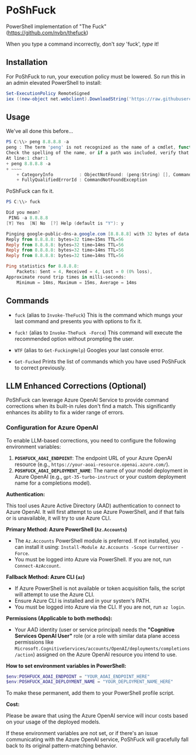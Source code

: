 # PoShFuck

PowerShell implementation of "The Fuck" (<https://github.com/nvbn/thefuck>)

When you type a command incorrectly, don't _say_ 'fuck', _type_ it!

## Installation

For PoShFuck to run, your execution policy must be lowered. So run this in an admin elevated PowerShell to install:

```powershell
Set-ExecutionPolicy RemoteSigned
iex ((new-object net.webclient).DownloadString('https://raw.githubusercontent.com/mattparkes/PoShFuck/master/Install-TheFucker.ps1'))
```

## Usage

We've all done this before...

```powershell
PS C:\\> peng 8.8.8.8 -a
peng : The term 'peng' is not recognized as the name of a cmdlet, function, script file, or operable program.
Check the spelling of the name, or if a path was included, verify that the path is correct and try again.
At line:1 char:1
+ peng 8.8.8.8 -a
+ ~~~~
    + CategoryInfo          : ObjectNotFound: (peng:String) [], CommandNotFoundException
    + FullyQualifiedErrorId : CommandNotFoundException
```

PoShFuck can fix it.

```powershell
PS C:\\> fuck

Did you mean?
 PING -a 8.8.8.8
[Y] Yes  [N] No  [?] Help (default is "Y"): y

Pinging google-public-dns-a.google.com [8.8.8.8] with 32 bytes of data:
Reply from 8.8.8.8: bytes=32 time=15ms TTL=56
Reply from 8.8.8.8: bytes=32 time=14ms TTL=56
Reply from 8.8.8.8: bytes=32 time=14ms TTL=56
Reply from 8.8.8.8: bytes=32 time=14ms TTL=56

Ping statistics for 8.8.8.8:
    Packets: Sent = 4, Received = 4, Lost = 0 (0% loss),
Approximate round trip times in milli-seconds:
    Minimum = 14ms, Maximum = 15ms, Average = 14ms
```

## Commands

-   `fuck` (alias to `Invoke-TheFuck`)
    This is the command which mungs your last command and presents you with options to fix it.

-   `fuck!` (alias to `Invoke-TheFuck -Force`)
    This command will execute the recommended option without prompting the user.

-   `WTF` (alias to `Get-FuckingHelp`)
    Googles your last console error.

-   `Get-Fucked`
    Prints the list of commands which you have used PoShFuck to correct previously.

## LLM Enhanced Corrections (Optional)

PoShFuck can leverage Azure OpenAI Service to provide command corrections when its built-in rules don't find a match. This significantly enhances its ability to fix a wider range of errors.

### Configuration for Azure OpenAI

To enable LLM-based corrections, you need to configure the following environment variables:

1.  **`POSHFUCK_AOAI_ENDPOINT`**: The endpoint URL of your Azure OpenAI resource (e.g., `https://your-aoai-resource.openai.azure.com/`).
2.  **`POSHFUCK_AOAI_DEPLOYMENT_NAME`**: The name of your model deployment in Azure OpenAI (e.g., `gpt-35-turbo-instruct` or your custom deployment name for a completions model).

**Authentication:**

This tool uses Azure Active Directory (AAD) authentication to connect to Azure OpenAI. It will first attempt to use Azure PowerShell, and if that fails or is unavailable, it will try to use Azure CLI.

**Primary Method: Azure PowerShell (`Az.Accounts`)**
- The `Az.Accounts` PowerShell module is preferred. If not installed, you can install it using: `Install-Module Az.Accounts -Scope CurrentUser -Force`.
- You must be logged into Azure via PowerShell. If you are not, run `Connect-AzAccount`.

**Fallback Method: Azure CLI (`az`)**
- If Azure PowerShell is not available or token acquisition fails, the script will attempt to use the Azure CLI.
- Ensure Azure CLI is installed and in your system's PATH.
- You must be logged into Azure via the CLI. If you are not, run `az login`.

**Permissions (Applicable to both methods):**
- Your AAD identity (user or service principal) needs the **"Cognitive Services OpenAI User"** role (or a role with similar data plane access permissions like `Microsoft.CognitiveServices/accounts/OpenAI/deployments/completions/action`) assigned on the Azure OpenAI resource you intend to use.

**How to set environment variables in PowerShell:**

```powershell
$env:POSHFUCK_AOAI_ENDPOINT = "YOUR_AOAI_ENDPOINT_HERE"
$env:POSHFUCK_AOAI_DEPLOYMENT_NAME = "YOUR_DEPLOYMENT_NAME_HERE"
```

To make these permanent, add them to your PowerShell profile script.

**Cost:**

Please be aware that using the Azure OpenAI service will incur costs based on your usage of the deployed models.

If these environment variables are not set, or if there's an issue communicating with the Azure OpenAI service, PoShFuck will gracefully fall back to its original pattern-matching behavior.
